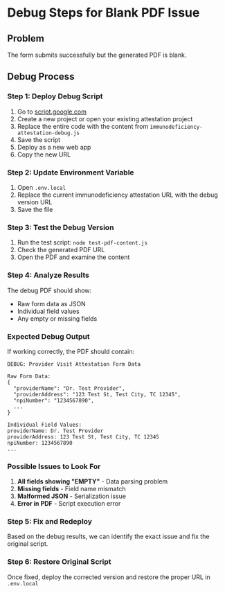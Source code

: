 # Debug Steps for Blank PDF Issue

## Problem
The form submits successfully but the generated PDF is blank.

## Debug Process

### Step 1: Deploy Debug Script
1. Go to [script.google.com](https://script.google.com)
2. Create a new project or open your existing attestation project
3. Replace the entire code with the content from `immunodeficiency-attestation-debug.js`
4. Save the script
5. Deploy as a new web app
6. Copy the new URL

### Step 2: Update Environment Variable
1. Open `.env.local`
2. Replace the current immunodeficiency attestation URL with the debug version URL
3. Save the file

### Step 3: Test the Debug Version
1. Run the test script: `node test-pdf-content.js`
2. Check the generated PDF URL
3. Open the PDF and examine the content

### Step 4: Analyze Results
The debug PDF should show:
- Raw form data as JSON
- Individual field values
- Any empty or missing fields

### Expected Debug Output
If working correctly, the PDF should contain:
```
DEBUG: Provider Visit Attestation Form Data

Raw Form Data:
{
  "providerName": "Dr. Test Provider",
  "providerAddress": "123 Test St, Test City, TC 12345",
  "npiNumber": "1234567890",
  ...
}

Individual Field Values:
providerName: Dr. Test Provider
providerAddress: 123 Test St, Test City, TC 12345
npiNumber: 1234567890
...
```

### Possible Issues to Look For
1. **All fields showing "EMPTY"** - Data parsing problem
2. **Missing fields** - Field name mismatch
3. **Malformed JSON** - Serialization issue
4. **Error in PDF** - Script execution error

### Step 5: Fix and Redeploy
Based on the debug results, we can identify the exact issue and fix the original script.

### Step 6: Restore Original Script
Once fixed, deploy the corrected version and restore the proper URL in `.env.local`
